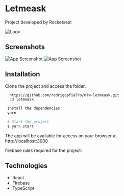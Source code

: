 
#  Letmeask

Project developed by Rocketseat


![Logo](/assets/images/images/logo.svg)


## Screenshots

![App Screenshot](/aasets/images/foto1.png)
![App Screenshot](/aasets/images/foto2.png)


## Installation 

Clone the project and access the folder.

```bash 
  https://github.com/rodrigopfialho/nlw-letmeask.git
  cd letmeask
```
    
 ```bash 
  Install the dependencies:
  yarn

  # Start the project
  $ yarn start
```   
The app will be available for access on your browser at http://localhost:3000

firebase rules required for the project:

## Technologies

- React
- Firebase
- TypeScript


    
    
